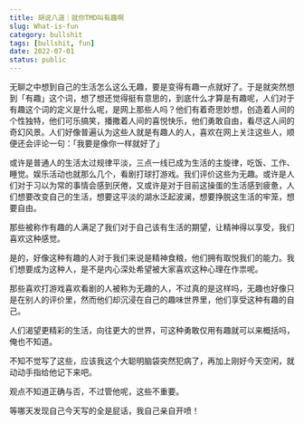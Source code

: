 ```yaml
---
title: 胡说八道｜就你TMD叫有趣啊
slug: What-is-fun
category: bullshit
tags: [bullshit, fun]
date: 2022-07-01
status: public
---
```


无聊之中想到自己的生活怎么这么无趣，要是变得有趣一点就好了。于是就突然想到「有趣」这个词，想了想还觉得挺有意思的，到底什么才算是有趣呢，人们对于有趣这个词的定义是什么呢，是网上那些人吗？他们有着奇思妙想，创造着人间的个性独特，他们可乐搞笑，播撒着人间的喜悦快乐，他们勇敢自由，看尽这人间的奇幻风景。人们好像普遍认为这些人就是有趣人的人，喜欢在网上关注这些人，顺便还会评论一句：「我要是像你一样就好了」



或许是普通人的生活太过规律平淡，三点一线已成为生活的主旋律，吃饭、工作、睡觉。娱乐活动也就那么几个，看剧打球打游戏。我们评价这些为无趣。或许是人们对于习以为常的事情会感到厌倦，又或许是对于目前这操蛋的生活感到疲惫，人们想要改变自己的生活，想要这平淡的湖水泛起波澜，想要挣脱这生活的牢笼，想要自由。



那些被称作有趣的人满足了我们对于自己该有生活的期望，让精神得以享受，我们喜欢这种感觉。



是的，好像这种有趣的人对于我们来说是精神食粮，他们拥有取悦我们的能力。我们想要成为这种人，是不是内心深处希望被大家喜欢这种心理在作祟呢。



那些喜欢打游戏喜欢看剧的人被称为无趣的人，不过真的是这样吗，无趣也好像只是在别人的评价里，然而他们却沉浸在自己的趣味世界里，他们享受这种有趣的自己。



人们渴望更精彩的生活，向往更大的世界，可这种勇敢仅用有趣就可以来概括吗，俺也不知道。



不知不觉写了这些，应该我这个大聪明脑袋突然犯病了，再加上刚好今天空闲，就动动手指给他记下来吧。



观点不知道正确与否，不过管他呢，这些不重要。



等哪天发现自己今天写的全是屁话，我自己亲自开喷！